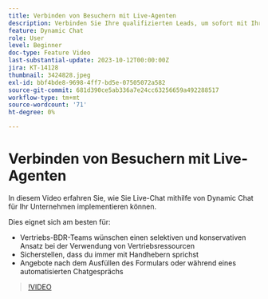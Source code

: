 ```yaml
---
title: Verbinden von Besuchern mit Live-Agenten
description: Verbinden Sie Ihre qualifizierten Leads, um sofort mit Ihren Vertriebsmitarbeitern in Kontakt zu treten.
feature: Dynamic Chat
role: User
level: Beginner
doc-type: Feature Video
last-substantial-update: 2023-10-12T00:00:00Z
jira: KT-14128
thumbnail: 3424828.jpeg
exl-id: bbf4bde8-9698-4ff7-bd5e-07505072a582
source-git-commit: 681d390ce5ab336a7e24cc63256659a492288517
workflow-type: tm+mt
source-wordcount: '71'
ht-degree: 0%

---
```


# Verbinden von Besuchern mit Live-Agenten

In diesem Video erfahren Sie, wie Sie Live-Chat mithilfe von Dynamic Chat für Ihr Unternehmen implementieren können.

Dies eignet sich am besten für:

* Vertriebs-BDR-Teams wünschen einen selektiven und konservativen Ansatz bei der Verwendung von Vertriebsressourcen
* Sicherstellen, dass du immer mit Handhebern sprichst
* Angebote nach dem Ausfüllen des Formulars oder während eines automatisierten Chatgesprächs

>[!VIDEO](https://video.tv.adobe.com/v/3452067/?learn=on&captions=ger)
